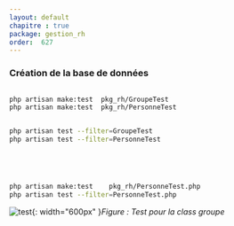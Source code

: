 ```yaml
---
layout: default
chapitre : true
package: gestion_rh
order:  627
---
```


### Création de la base de données 


````bash

php artisan make:test  pkg_rh/GroupeTest
php artisan make:test  pkg_rh/PersonneTest


php artisan test --filter=GroupeTest
php artisan test --filter=PersonneTest





php artisan make:test    pkg_rh/PersonneTest.php
php artisan test --filter=PersonneTest.php

````


![test](/prototype/pkg_rh/réalisation/images/testdone.png){: width="600px" }*Figure : Test pour la class groupe*


